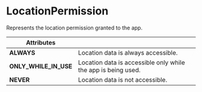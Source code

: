 # LocationPermission

Represents the location permission granted to the app.

| **Attributes**           |                                                               |
| ------------------------ | ------------------------------------------------------------- |
| **ALWAYS**               | Location data is always accessible.                           |
| **ONLY\_WHILE\_IN\_USE** | Location data is accessible only while the app is being used. |
| **NEVER**                | Location data is not accessible.                              |
